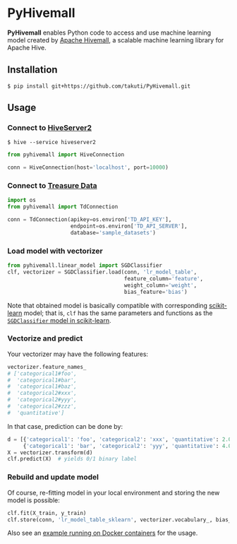 PyHivemall
===

**PyHivemall** enables Python code to access and use machine learning model created by [Apache Hivemall](https://github.com/apache/incubator-hivemall), a scalable machine learning library for Apache Hive.

## Installation

```
$ pip install git+https://github.com/takuti/PyHivemall.git
```

## Usage

### Connect to [HiveServer2](https://cwiki.apache.org/confluence/display/Hive/Setting+Up+HiveServer2)

```
$ hive --service hiveserver2
```

```py
from pyhivemall import HiveConnection

conn = HiveConnection(host='localhost', port=10000)
```

### Connect to [Treasure Data](https://docs.treasuredata.com/)

```py
import os
from pyhivemall import TdConnection

conn = TdConnection(apikey=os.environ['TD_API_KEY'],
                    endpoint=os.environ['TD_API_SERVER'],
                    database='sample_datasets')
```

### Load model with vectorizer

```py
from pyhivemall.linear_model import SGDClassifier
clf, vectorizer = SGDClassifier.load(conn, 'lr_model_table',
                                     feature_column='feature',
                                     weight_column='weight',
                                     bias_feature='bias')
```

Note that obtained model is basically compatible with corresponding [scikit-learn](http://scikit-learn.org/) model; that is, `clf` has the same parameters and functions as the [`SGDClassifier` model in scikit-learn](http://scikit-learn.org/stable/modules/generated/sklearn.linear_model.SGDClassifier.html).

### Vectorize and predict

Your vectorizer may have the following features:

```py
vectorizer.feature_names_
# ['categorical1#foo',
#  'categorical1#bar',
#  'categorical1#baz',
#  'categorical2#xxx',
#  'categorical2#yyy',
#  'categorical2#zzz',
#  'quantitative']
```

In that case, prediction can be done by:

```py
d = [{'categorical1': 'foo', 'categorical2': 'xxx', 'quantitative': 2.0},
     {'categorical1': 'bar', 'categorical2': 'yyy', 'quantitative': 4.0}]
X = vectorizer.transform(d)
clf.predict(X)  # yields 0/1 binary label
```

### Rebuild and update model

Of course, re-fitting model in your local environment and storing the new model is possible:

```py
clf.fit(X_train, y_train)
clf.store(conn, 'lr_model_table_sklearn', vectorizer.vocabulary_, bias_feature='bias')
```

Also see an [example running on Docker containers](docker/) for the usage.